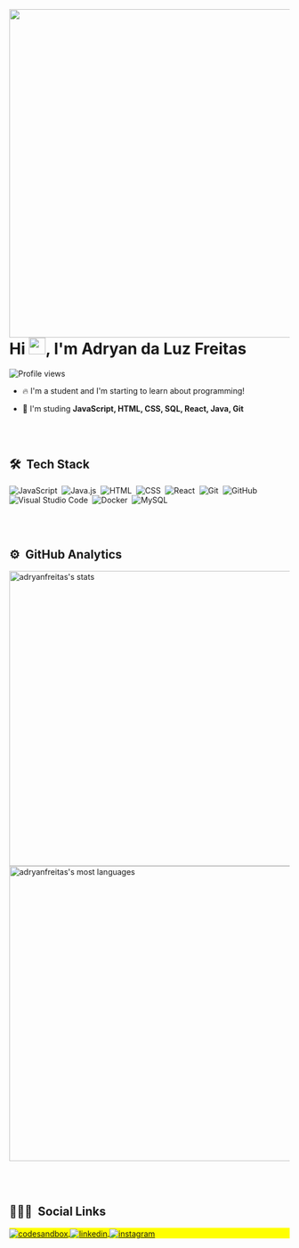 <img align="right" height="590em" src="https://raw.githubusercontent.com/gist/adryanfreitas/ea02e795260601aa0ddf914460fbfd04/raw/bad4b7009d0661ab26facf5b044c5c354a68869c/githubcard.svg"/>
<h1 align="left">Hi <img src="https://raw.githubusercontent.com/kaueMarques/kaueMarques/master/hi.gif" width="30px">, I'm Adryan da Luz Freitas</h1>
<p align="left"> <img src="https://komarev.com/ghpvc/?username=adryanfreitas&color=yellow" alt="Profile views" /> </p>

- 🔥 I'm a student and I'm starting to learn about programming!

- 💬 I'm studing **JavaScript, HTML, CSS, SQL, React, Java, Git**

<br><br>

## 🛠 &nbsp;Tech Stack

![JavaScript](https://img.shields.io/badge/-JavaScript-05122A?style=flat&logo=javascript)&nbsp;
![Java.js](https://img.shields.io/badge/-Java-05122A?style=flat&logo=java)&nbsp;
![HTML](https://img.shields.io/badge/-HTML-05122A?style=flat&logo=HTML5)&nbsp;
![CSS](https://img.shields.io/badge/-CSS-05122A?style=flat&logo=CSS3&logoColor=1572B6)&nbsp;
![React](https://img.shields.io/badge/-React-05122A?style=flat&logo=react)&nbsp;
![Git](https://img.shields.io/badge/-Git-05122A?style=flat&logo=git)&nbsp;
![GitHub](https://img.shields.io/badge/-GitHub-05122A?style=flat&logo=github)&nbsp;
![Visual Studio Code](https://img.shields.io/badge/-Visual%20Studio%20Code-05122A?style=flat&logo=visual-studio-code&logoColor=007ACC)&nbsp;
![Docker](https://img.shields.io/badge/-Docker-05122A?style=flat&logo=docker)&nbsp;
![MySQL](https://img.shields.io/badge/-MySQL-05122A?style=flat&logo=mysql)&nbsp;

<br><br>

## ⚙️ &nbsp;GitHub Analytics

<p align="left">
<img width="530em" src="https://github-readme-stats.vercel.app/api?username=adryanfreitas&show_icons=true&theme=vision-friendly-dark" alt="adryanfreitas's stats"/>
<img width="530em" src="https://github-readme-stats.vercel.app/api/top-langs/?username=adryanfreitas&layout=compact&theme=vision-friendly-dark" alt="adryanfreitas's most languages"/>
</p>

<br><br>

## 👨🏽‍🦲 &nbsp;Social Links

<p align="left" style="background:yellow">
<a href="https://codesandbox.io/dashboard/drafts?workspace=68466c72-b3e6-4560-86c5-77c8371bc690" target="_blank">
  <img align="center" src="https://img.shields.io/badge/-adryanfreitas-05122A?style=flat&logo=codesandbox" alt="codesandbox"/>
</a>
<a href="https://linkedin.com/in/adryan-da-luz-freitas-37325b232" target="_blank">
  <img align="center" src="https://img.shields.io/badge/-adryanfreitas-05122A?style=flat&logo=linkedin" alt="linkedin"/>
</a>
<a href="https://instagram.com/_adryan6" target="_blank">
 <img align="center" src="https://img.shields.io/badge/-adryanfreitas-05122A?style=flat&logo=instagram" alt="instagram"/>
</a>
</p>

